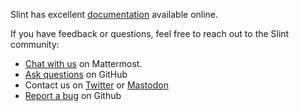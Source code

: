 <!-- Copyright © SixtyFPS GmbH <info@slint.dev> ; SPDX-License-Identifier: MIT -->

Slint has excellent [documentation](https://slint.dev/docs) available online.

If you have feedback or questions, feel free to reach out to the Slint community:

-   [Chat with us](https://chat.slint.dev/) on Mattermost.
-   [Ask questions](https://github.com/slint-ui/slint/discussions) on GitHub
-   Contact us on [Twitter](https://twitter.com/slint_ui) or [Mastodon](https://fosstodon.org/@slint)
-   [Report a bug](https://github.com/slint-ui/slint/issues)  on Github

